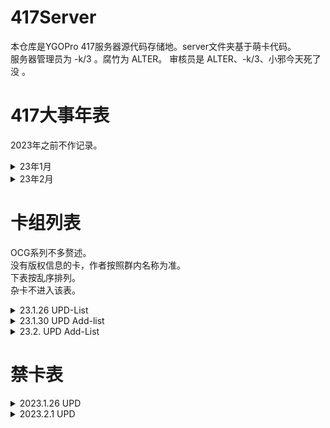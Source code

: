 # 417Server
本仓库是YGOPro 417服务器源代码存储地。server文件夹基于萌卡代码。  
服务器管理员为 -k/3 。腐竹为 ALTER。 审核员是 ALTER、-k/3、小邪今天死了没 。
# 417大事年表
2023年之前不作记录。
<details>
    <summary>23年1月</summary>

+ 23.1.5 17:58 作者ALTER投稿了 倪克斯神谕。 
+ 23.1.5 17:58 腐竹ALTER对外宣称自己会做卡。 
+ 23.1.5 18:00 仓库建立。
+ 23.1.7 02:04 作者衾翼投稿了 孤独摇滚。
+ 23.1.8 15:01 作者廷达的信徒投稿了 终诞核神。
+ 23.1.9 03:38 作者黑莲投稿了 派对狂欢。
+ 23.1.9 13:15 作者-k/3投稿了 镚壞。
+ 23.1.13 21:02 作者ALTER投稿了5张杂卡。其中有2张的Lua是衾翼做的。
+ 23.1.15 19:22 同步YGOPro更新。
+ 23.1.17 22:25 作者-k/3投稿了 桃花源寄。
+ 23.1.18 04:54 腐竹ALTER更新了QQ群头像。
+ 23.1.18 18:03 作者-FCJNBZP投稿了 废墟。
+ 23.1.18 18:21 作者星空璀璨之地投稿了 M·A·L。
+ 23.1.19 15:31 作者MerlinTC投稿了8张杂卡。
+ 23.1.23 13:39 仓库持有者F-Ate重构了仓库。
+ 23.1.25 18:37 作者-FCJNBZP投稿了 LVP5。
+ 23.1.26 10:18 服务器管理员-k/3宣布开服。
+ 23.1.28 18:42 作者QQ1010552503投稿了 缝合灵。
+ 23.1.28 18:42 作者QQ1010552503投稿了 风都。
+ 23.1.28 19:15 作者QQ1010552503、QQ2792725750、失智投稿了36张杂卡。
+ 23.1.28 23:55 作者柚果投稿了 烈火战士第一弹！。
+ 23.1.28 23:55 作者柚果投稿了 小猫突击。
+ 23.1.28 23:55 作者柚果投稿了 走来走去。
+ 23.1.29 00:18 作者Marin.Blue投稿了 Blue。
+ 23.1.30 13:35 作者-FCJNBZP投稿了 LVP5ver2.0。

</details>

<details>
    <summary>23年2月</summary>

+ 23.2.1 09:26 作者全装甲高达七号机投稿了 机械维度。
+ 23.2.1 19:27 作者珠泪投稿了 屠戮生将军 阿罗娑迦鬼。
+ 23.2.1 19:53 腐竹ALTER霸气地锁定了666区间。
+ 23.2.1 19:56 腐竹ALTER霸气地占用了888区间。
+ 23.2.1 19:56 作者柚果投稿了 烈火战神第二弹！。

</details>

# 卡组列表
OCG系列不多赘述。  
没有版权信息的卡，作者按照群内名称为准。  
下表按乱序排列。  
杂卡不进入该表。
<details>
    <summary>23.1.26 UPD-List</summary>

|系列名|系列类型|作者|称号|
|:--|--|--|--|
|倪克斯神谕|原创系列|ALTER|荣耀典藏|
|孤独摇滚|原创系列|衾翼|孤独摇滚|
|终诞核神|原创系列|廷达的信徒|再见曙光|
|派对狂欢|Yu-Gi-Oh! × 《炉石传说》|黑莲||
|镚壞|原创系列|-k/3|深深地破碎|
|原子龙|OCG衍生|-FCJNBZP||
|死灵|OCG衍生|-FCJNBZP||
|剑装|原创系列|JourneyFar vs Ombre||
|污手党|Yu-Gi-Oh! × 《炉石传说》|黑莲||
|青玉|Yu-Gi-Oh! × 《炉石传说》|黑莲||
|巨型|Yu-Gi-Oh! × 《炉石传说》|黑莲||
|暗金教|Yu-Gi-Oh! × 《炉石传说》|黑莲||
|五虎上将|Yu-Gi-Oh! × 三国杀；OCG衍生|Marin.Blue|心甘情愿|
|只因|原创系列|实名上网陈颖雄||
|激流|原创系列|小邪今天死了没||
|匠心|原创系列|星空璀璨之地||
|S·I·N|原创系列|NANA~||
|自律部队|原创系列|星空璀璨之地||
|德拉科尼亚|原创系列|-FCJNBZP||
|真龙十二宫|OCG衍生|ALTER||
|武陵人|原创系列|-k/3|陶渊暗|
|废墟|原创系列|-FCJNBZP||
|M·A·L|原创系列|星空璀璨之地||

</details>

<details>
    <summary>23.1.30 UPD Add-list</summary>

|系列名|系列类型|作者|称号|
|:--|--|--|--|
|秀逗缝合灵|原创系列|QQ1010552503||
|风都|Yu-Gi-Oh! × 《风都侦探》|QQ1010552503||
|烈火战神|原创系列|柚果||

</details>

<details>
    <summary>23.2. UPD Add-List</summary>

|系列名|系列类型|作者|称号|
|:--|--|--|--|
|机械维度|原创系列|全装甲高达七号机||

</details>


# 禁卡表
<details>
    <summary>2023.1.26 UPD</summary>

### 2023.1.26
#### Forbidden
+ 林中鹿
+ 激流海灵龙
+ 激流飞龙-裂变
+ 激流-后浪奔逐
+ 自律部队·支援部队
+ 反粒子龙
+ 中子龙
+ 夸克龙
#### Limit
+ 虚空孔穴·格利扎
+ 四次元洞·布鲁顿
+ 壹世坏交织的细波
+ 风驰电掣
+ 战华大宝-界徐盛
+ 战华阴鬼-神甘宁
+ 战华大妖-神郭嘉
+ 战华老宝-谋黄忠
+ 战华大苟-神荀彧
+ 激流之界士
+ 激流之共鸣灵
+ 激流飞龙之心
+ 激流之送葬士
+ 激流海灵龙
+ 激流之叠光灵
+ 自律阵地·前线
+ 星辰的一滴
+ 孤掷一注的抽卡！YADAZE!
+ 自律部队·前线部队
+ 自律部队·联合纵队
+ 自律部队·火炮部队
+ 自律部队·第三舰队旗舰
+ 自律武装·奇袭锚
+ 自律部队·环星部队
+ 自律部队·运输部队
+ 吞食百万的CAPOO
+ 镚壞-趫棧
+ 镚壞-圱華
+ 镚壞-滁○
+ 镚壞鍺-崆庑
+ aoffghvlrbdddfqp3.Dispose()
+ class aoffghvlrbdddfqp3 : IDisposeable
+ aoffghvlrbdddfqp3()
+ 原子龙
+ 德拉科尼亚帝国
#### Semi-Limit
+ 奇正相生
+ 奥西里斯的天空龙-神之盾
+ 真龙斗士 十二宫·狮子
+ 倪克斯神谕
+ 激流之先灵
+ 终诞唤核士·泽内妲
+ 终诞唤核士·伊芙琳
+ 始于终世的救赎之核
+ 自律部队·斩首小组
+ 自律部队·自行火炮
+ 自律部队·特殊作业小组
+ 自律部队·重火力支援组
+ 自律部队·太空舰队母群
+ 自律行动·部队调遣
+ 镚壞-冋歔
+ 镚壞■笹堺
+ 通常融合

</details>

<details>
    <summary>2023.2.1 UPD</summary>

### 2023.2.1
#### Forbidden
+ 自律部队·支援部队
+ 反粒子龙
+ 中子龙
+ 夸克龙
+ 德拉科尼亚·潜匿部队
+ 德拉科尼亚·帝国统帅
+ 圣光战士
+ 圣光飞龙-正义吟唱
+ 圣光女神-阿尔托莉雅
+ 圣光之勇者 哉佩利敖
+ 圣光-含光承影
+ 圣光之源石
+ 圣光能转换
+ 圣光天域
+ 圣光终临
+ 圣光之矛
+ 圣水晶-圣光飞龙
+ 升阶魔法-五王凯旋
+ 五王的意志
+ 五王-天启修诺
+ 五王-启元极
+ 激流-冰流帝
+ 通往深渊的激流之路
+ 激流-后浪奔逐
+ 林中鹿
+ 激流海灵龙
+ 激流飞龙-裂变
+ 激流-后浪奔逐
+ 机械维度 矿物开采员
+ 炙热而冰冷的元素鸡尾酒
+ 冰冷而风暴的元素鸡尾酒
+ 风暴而炙热的元素鸡尾酒
+ 炙热难当的元素鸡尾酒
+ 冰冷刺骨的元素鸡尾酒
+ 风暴呼啸的元素鸡尾酒
+ 废墟之城 克里特科里
+ 废墟之卫 阿尔赫瓦
+ 废墟之魔 席尔科斯
+ 废墟之宝 金汀斯特
+ 废墟之使 艾米斯利
+ 废墟之宝 银西尔瓦
+ 废墟之坛 奥尔特尔
+ 废墟之礼 培森特尔
+ 废墟之幻煌
+ 废墟之异兽
+ 废墟之永生
+ 废墟之迷宫
+ 废墟之兴起
+ 废墟之报复
+ 废墟之解放
+ 废墟之陷落
+ 废墟之探索
+ 学园孤岛 若狭悠里
#### Limit
+ 虚空孔穴·格利扎
+ 四次元洞·布鲁顿
+ 壹世坏交织的细波
+ 风驰电掣
+ 战华大宝-界徐盛
+ 战华阴鬼-神甘宁
+ 战华大妖-神郭嘉
+ 战华老宝-谋黄忠
+ 战华大苟-神荀彧
+ 激流之界士
+ 激流之共鸣灵
+ 激流飞龙之心
+ 激流之送葬士
+ 激流海灵龙
+ 激流之叠光灵
+ 自律阵地·前线
+ 星辰的一滴
+ 孤掷一注的抽卡！YADAZE!
+ 自律部队·前线部队
+ 自律部队·联合纵队
+ 自律部队·火炮部队
+ 自律部队·第三舰队旗舰
+ 自律武装·奇袭锚
+ 自律部队·环星部队
+ 自律部队·运输部队
+ 吞食百万的CAPOO
+ 镚壞-趫棧
+ 镚壞-圱華
+ 镚壞-滁○
+ 镚壞鍺-崆庑
+ aoffghvlrbdddfqp3.Dispose()
+ class aoffghvlrbdddfqp3 : IDisposeable
+ aoffghvlrbdddfqp3()
+ 原子龙
+ 德拉科尼亚帝国
+ 盖亚记忆体-极限
+ 风车都市-风都
+ 秀逗缝合灵·冷酷姨妈
+ 秀逗缝合灵·爱杀老妹
+ 秀逗缝合灵·肢离破碎女仆团
+ 设酒杀鸡作食
+ 流星黑龙·世界熔坏
+ 真红眼黑龙·烧灭一切
+ 光道恶魔 欧格里
+ 命运英雄 惊慌人
+ 装备了武器手套的超级小蓝
+ 未来龙皇·洗衣龙女
+ 破坏剑的转生妖龙
+ 小蓝骑龙
+ 正义到临
+ 洗衣龙龙强强联合
+ 学习忍术归来的小蓝
+ 学园孤岛 惠飞须泽胡桃
+ 新年祈愿 若狭悠里
+ 屠戮生将军 阿罗娑迦鬼
+ 机械维度 快鲨艇
+ 机械维度 尖塔
+ 机械维度 暴走蟹
+ 机械维度 炮击兵
+ 机械维度 爱染明王
+ 圣光之神女-诺雅
+ 圣光飞龙的言灵
+ 圣光追逐者
+ 圣光飞龙的灵魂
+ 圣光飞龙的圣灵
+ 圣光救赎天使
+ 圣光-守望之碑
+ 通往天堂的圣光之路
+ 调酒师 卢娜
+ 学园孤岛 直树美纪
+ 学园孤岛 丈枪由纪
#### Semi-Limit
+ 奇正相生
+ 奥西里斯的天空龙-神之盾
+ 真龙斗士 十二宫·狮子
+ 倪克斯神谕
+ 激流之先灵
+ 终诞唤核士·泽内妲
+ 终诞唤核士·伊芙琳
+ 始于终世的救赎之核
+ 自律部队·斩首小组
+ 自律部队·自行火炮
+ 自律部队·特殊作业小组
+ 自律部队·重火力支援组
+ 自律部队·太空舰队母群
+ 自律行动·部队调遣
+ 镚壞-冋歔
+ 镚壞■笹堺
+ 通常融合
+ 缝合灵谜家墓园
+ 秀逗缝合灵·黑化老爹
+ 烈火战神 藏身处
+ 小口
+ 村舍
+ 机械维度 异维度神 阎
+ 机械维度 异维度神 亡
+ 机械维度 冲锋兵
+ 机械维度 风巫
+ 机械维度 刃牙·苍翔
+ 圣光飞龙的御主
+ 圣光飞龙的使者

</details>